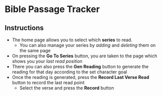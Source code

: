 # Bible Passage Tracker
## Instructions
- The home page allows you to select which **series** to read.
  - You can also manage your series by *adding* and *deleting* them on the same page
- On pressing the **Go To Series** button, you are taken to the page which shows you your *last read position*
- There you can also press the **Gen Reading** button to generate the reading for that day according to the set character goal
- Once the reading is generated, press the **Record Last Verse Read** button to record the last read point
  - Select the verse and press the **Record** button
